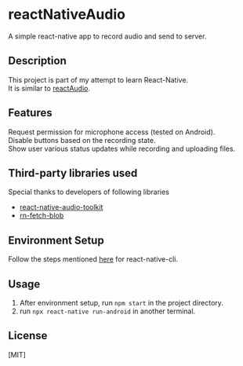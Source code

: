 # reactNativeAudio
A simple react-native app to record audio and send to server.


## Description
This project is part of my attempt to learn React-Native. <br />
It is similar to [reactAudio](https://github.com/HarshalRohit/reactAudio). <br />


## Features
Request permission for microphone access (tested on Android). <br />
Disable buttons based on the recording state. <br />
Show user various status updates while recording and uploading files.


## Third-party libraries used
Special thanks to developers of following libraries <br />
* [react-native-audio-toolkit](https://github.com/react-native-community/react-native-audio-toolkit)
* [rn-fetch-blob](https://github.com/joltup/rn-fetch-blob)


## Environment Setup
Follow the steps mentioned [here](https://reactnative.dev/docs/environment-setup) for react-native-cli.

## Usage
1. After environment setup, run `npm start` in the project directory.
2. run `npx react-native run-android` in another terminal.


## License
[MIT]